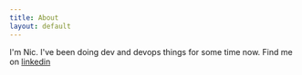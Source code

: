 ```yaml
---
title: About
layout: default
---
```


I'm Nic. I've been doing dev and devops things for some time now. Find me on [linkedin](https://www.linkedin.com/in/nicolas-delorme-588ba619/)
